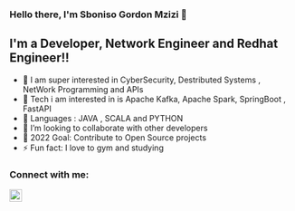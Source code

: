 ### Hello there, I'm Sboniso Gordon Mzizi 👋


## I'm a Developer, Network Engineer and Redhat Engineer!!

- 🔭 I am super interested in CyberSecurity, Destributed Systems , NetWork Programming and APIs
- 🌱 Tech i am interested in is Apache Kafka, Apache Spark, SpringBoot , FastAPI 
- 🌱 Languages : JAVA , SCALA and PYTHON 
- 👯 I’m looking to collaborate with other developers
- 🥅 2022 Goal: Contribute to Open Source projects
- ⚡ Fun fact: I love to gym and studying


### Connect with me:


[<img align="left" alt="codeSTACKr | LinkedIn" width="22px" src="https://cdn.jsdelivr.net/npm/simple-icons@v3/icons/linkedin.svg" />][linkedin]



[linkedin]:https://www.linkedin.com/in/sboniso-g-mzizi
